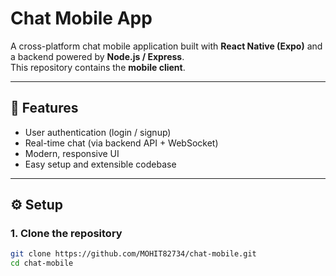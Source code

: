 # Chat Mobile App

A cross-platform chat mobile application built with **React Native (Expo)** and a backend powered by **Node.js / Express**.  
This repository contains the **mobile client**.

---

## 🚀 Features
- User authentication (login / signup)
- Real-time chat (via backend API + WebSocket)
- Modern, responsive UI
- Easy setup and extensible codebase

---

## ⚙️ Setup

### 1. Clone the repository
```bash
git clone https://github.com/MOHIT82734/chat-mobile.git
cd chat-mobile
